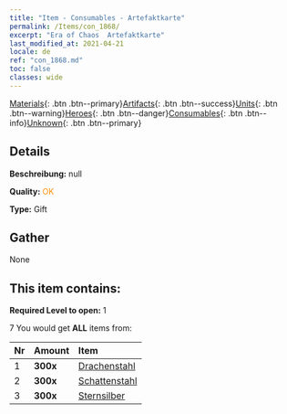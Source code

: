 ```yaml
---
title: "Item - Consumables - Artefaktkarte"
permalink: /Items/con_1868/
excerpt: "Era of Chaos  Artefaktkarte"
last_modified_at: 2021-04-21
locale: de
ref: "con_1868.md"
toc: false
classes: wide
---
```

 [Materials](/de/Items/){: .btn .btn--primary}[Artifacts](/de/Items/Artifacts/){: .btn .btn--success}[Units](/de/Items/Units/){: .btn .btn--warning}[Heroes](/de/Items/Heroes/){: .btn .btn--danger}[Consumables](/de/Items/Consumables/){: .btn .btn--info}[Unknown](/de/Items/Unknown/){: .btn .btn--primary}

## Details
 **Beschreibung:** null

 **Quality:** <span style="color: #FF8C00">OK</span>

 **Type:** Gift

## Gather

  None

## This item contains:

 **Required Level to open:** 1

 7 You would get **ALL** items  from:

  | Nr | Amount |     Item    |
  |:---|:-------|:------------|
  | 1 |  **300x** | [Drachenstahl](/de/Items/con_880/) |  | 
  | 2 |  **300x** | [Schattenstahl](/de/Items/con_881/) |  | 
  | 3 |  **300x** | [Sternsilber](/de/Items/con_882/) |  | 
